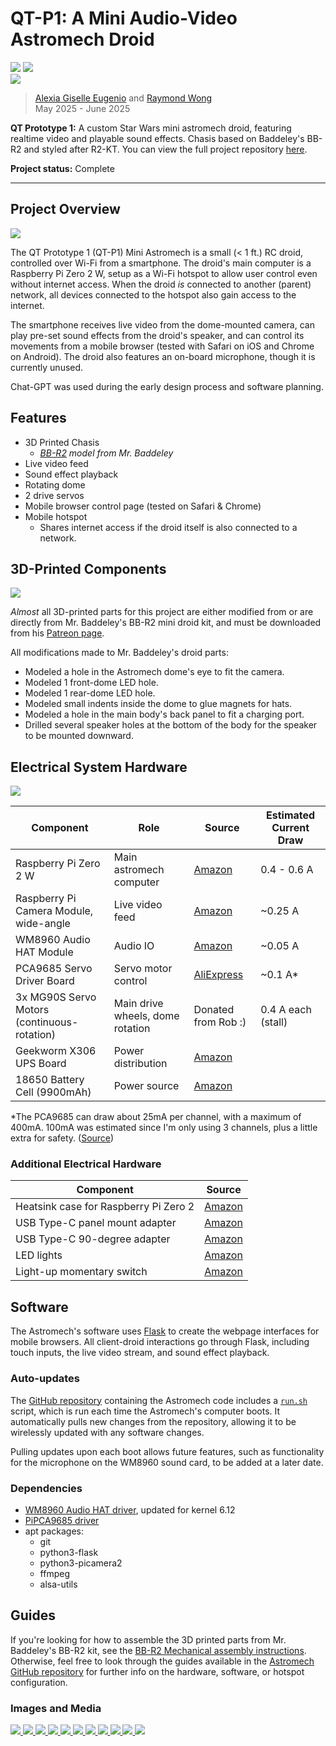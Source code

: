 # QT-P1: A Mini Audio-Video Astromech Droid

<div>
    <img src="https://img.shields.io/badge/Raspberry_Pi_Zero_2_W-e00053">
    <img src="https://img.shields.io/badge/Completed_2025-green">
</div>

<a href="../images/astromech/closeup-1.jpg" target="_blank">
    <img src="../images/astromech/closeup-1.jpg">
</a>
<!-- TODO: make thumbnail image -->


> [Alexia Giselle Eugenio](https://www.linkedin.com/in/alexia-eugenio/) and [Raymond Wong](https://www.linkedin.com/in/raymond-exe/)  
> May 2025 - June 2025  

**QT Prototype 1:** A custom Star Wars mini astromech droid, featuring realtime video and playable sound effects. Chasis based on Baddeley's BB-R2 and styled after R2-KT. You can view the full project repository [here](https://github.com/Raymond-exe/astromech).

**Project status:** Complete

----------

## Project Overview


<a href="../images/astromech/electronics.jpg" target="_blank">
    <img src="../images/astromech/electronics.jpg">
</a>

The QT Prototype 1 (QT-P1) Mini Astromech is a small (< 1 ft.) RC droid, controlled over Wi-Fi from a smartphone. The droid's main computer is a Raspberry Pi Zero 2 W, setup as a Wi-Fi hotspot to allow user control even without internet access. When the droid *is* connected to another (parent) network, all devices connected to the hotspot also gain access to the internet.

The smartphone receives live video from the dome-mounted camera, can play pre-set sound effects from the droid's speaker, and can control its movements from a mobile browser (tested with Safari on iOS and Chrome on Android). The droid also features an on-board microphone, though it is currently unused.

Chat-GPT was used during the early design process and software planning.

## Features
- 3D Printed Chasis
    - *[BB-R2](https://www.printed-droid.com/kb/bb-r2/) model from Mr. Baddeley*
- Live video feed
- Sound effect playback
- Rotating dome
- 2 drive servos
- Mobile browser control page (tested on Safari & Chrome)
- Mobile hotspot
    - Shares internet access if the droid itself is also connected to a network.

## 3D-Printed Components

<a href="../images/astromech/printed-parts.png" target="_blank">
    <img src="../images/astromech/printed-parts.png">
</a>

*Almost* all 3D-printed parts for this project are either modified from or are directly from Mr. Baddeley's BB-R2 mini droid kit, and must be downloaded from his [Patreon page](https://www.patreon.com/c/mrbaddeley).

All modifications made to Mr. Baddeley's droid parts:
- Modeled a hole in the Astromech dome's eye to fit the camera.
- Modeled 1 front-dome LED hole.
- Modeled 1 rear-dome LED hole.
- Modeled small indents inside the dome to glue magnets for hats.
- Modeled a hole in the main body's back panel to fit a charging port.
- Drilled several speaker holes at the bottom of the body for the speaker to be mounted downward.


## Electrical System Hardware

<a href="../images/astromech/assembly.jpg" target="_blank">
    <img src="../images/astromech/assembly.jpg">
</a>

| Component | Role | Source | Estimated Current Draw |
| --------- | ---- | ------ | ---------------------- |
| Raspberry Pi Zero 2 W | Main astromech computer | [Amazon](https://www.amazon.com/dp/B09LH5SBPS) | 0.4 - 0.6 A |
| Raspberry Pi Camera Module, wide-angle | Live video feed | [Amazon](https://www.amazon.com/dp/B083XMGSVP) | ~0.25 A |
| WM8960 Audio HAT Module | Audio IO | [Amazon](https://www.amazon.com/dp/B098R7TTM4) | ~0.05 A |
| PCA9685 Servo Driver Board | Servo motor control | [AliExpress](https://www.aliexpress.us/item/3256808620007290.html) | ~0.1 A* |
| 3x MG90S Servo Motors (continuous-rotation) | Main drive wheels, dome rotation | Donated from Rob :) | 0.4 A each (stall) |
| Geekworm X306 UPS Board | Power distribution | [Amazon](https://www.amazon.com/dp/B0B74NT38D) | |
| 18650 Battery Cell (9900mAh) | Power source | [Amazon](https://www.amazon.com/dp/B0CP5N3XMF) | |

*The PCA9685 can draw about 25mA per channel, with a maximum of 400mA. 100mA was estimated since I'm only using 3 channels, plus a little extra for safety. ([Source](https://forums.adafruit.com/viewtopic.php?t=148785))

### Additional Electrical Hardware
| Component | Source |
| --------- | ------ |
| Heatsink case for Raspberry Pi Zero 2 | [Amazon](https://www.amazon.com/dp/B0BLTZKKN9) |
| USB Type-C panel mount adapter | [Amazon](https://www.amazon.com/dp/B0D93S6C29) |
| USB Type-C 90-degree adapter | [Amazon](https://www.amazon.com/dp/B0D92JZLW8)
| LED lights | [Amazon](https://www.amazon.com/dp/B01AUI4VSI) |
| Light-up momentary switch | [Amazon](https://www.amazon.com/dp/B0DN13M5PF) |

## Software
The Astromech's software uses [Flask](https://github.com/pallets/flask) to create the webpage interfaces for mobile browsers. All client-droid interactions go through Flask, including touch inputs, the live video stream, and sound effect playback.

### Auto-updates
The [GitHub repository](https://github.com/Raymond-exe/astromech) containing the Astromech code includes a [`run.sh`](https://github.com/Raymond-exe/astromech/blob/master/run.sh) script, which is run each time the Astromech's computer boots. It automatically pulls new changes from the repository, allowing it to be wirelessly updated with any software changes.

Pulling updates upon each boot allows future features, such as functionality for the microphone on the WM8960 sound card, to be added at a later date.

### Dependencies
- [WM8960 Audio HAT driver](https://github.com/ubopod/WM8960-Audio-HAT), updated for kernel 6.12
- [PiPCA9685 driver](https://github.com/barulicm/PiPCA9685)
- apt packages:
    - git
    - python3-flask
    - python3-picamera2
    - ffmpeg
    - alsa-utils


## Guides
If you're looking for how to assemble the 3D printed parts from Mr. Baddeley's BB-R2 kit, see the [BB-R2 Mechanical assembly instructions](https://www.printed-droid.com/wp-content/uploads/2020/09/BB-R2-instructions.pdf). Otherwise, feel free to look through the guides available in the [Astromech GitHub repository](https://github.com/Raymond-exe/astromech/blob/master/guides) for further info on the hardware, software, or hotspot configuration.

### Images and Media
<a href="../images/astromech/godsgiftt.jpg" target="_blank">
    <img src="../images/astromech/godsgiftt.jpg">
</a>
<a href="../images/astromech/closeup-1.jpg" target="_blank">
    <img src="../images/astromech/closeup-1.jpg">
</a>
<a href="../images/astromech/closeup-2.jpg" target="_blank">
    <img src="../images/astromech/closeup-2.jpg">
</a>
<a href="../images/astromech/computer-2.jpg" target="_blank">
    <img src="../images/astromech/computer-2.jpg">
</a>
<a href="../images/astromech/electronics.jpg" target="_blank">
    <img src="../images/astromech/electronics.jpg">
</a>
<a href="../images/astromech/raspi.jpg" target="_blank">
    <img src="../images/astromech/raspi.jpg">
</a>
<a href="../images/astromech/wm8960.jpg" target="_blank">
    <img src="../images/astromech/wm8960.jpg">
</a>
<a href="../images/astromech/x306.jpg" target="_blank">
    <img src="../images/astromech/x306.jpg">
</a>
<a href="../images/astromech/camera.jpg" target="_blank">
    <img src="../images/astromech/camera.jpg">
</a>
<a href="../images/astromech/assembly.jpg" target="_blank">
    <img src="../images/astromech/assembly.jpg">
</a>
<a href="../images/astromech/dog.jpg" target="_blank">
    <img src="../images/astromech/dog.jpg">
</a>